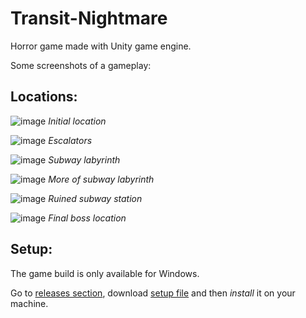 # Transit-Nightmare
Horror game made with Unity game engine.

Some screenshots of a gameplay:


## Locations:

![image](https://github.com/temaxuck/Transit-Nightmare/assets/90085271/e0331af9-aa3d-4d27-bb90-52043e543a4e)
*Initial location*

![image](https://github.com/temaxuck/Transit-Nightmare/assets/90085271/24ba4d1a-bddd-4791-97ca-4e9eeffbcabc)
*Escalators*

![image](https://github.com/temaxuck/Transit-Nightmare/assets/90085271/52db143d-eaa1-4b57-90fe-b6d51dbb3970)
*Subway labyrinth*

![image](https://github.com/temaxuck/Transit-Nightmare/assets/90085271/7adf1ed8-414b-4d05-b365-e3f592d8987e)
*More of subway labyrinth*

![image](https://github.com/temaxuck/Transit-Nightmare/assets/90085271/e04b6a06-300f-4f80-8bc2-684c6e6f2ced)
*Ruined subway station*

![image](https://github.com/temaxuck/Transit-Nightmare/assets/90085271/ae42daa0-6238-4108-9008-51af1739288f)
*Final boss location*


## Setup:
The game build is only available for Windows.

Go to [releases section](https://github.com/temaxuck/Transit-Nightmare/releases/tag/v0.1.0-prealpha), download [setup file](https://github.com/temaxuck/Transit-Nightmare/releases/download/v0.1.0-prealpha/Transit-Nightmare.Demo.Setup.exe) and then *install* it on your machine.
